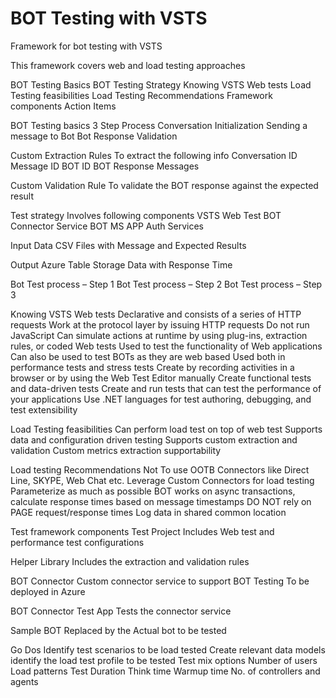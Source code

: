 # BOT Testing with VSTS
Framework for bot testing with VSTS

This framework covers web and load testing approaches

BOT Testing Basics
BOT Testing Strategy
Knowing VSTS Web tests
Load Testing feasibilities
Load Testing Recommendations
Framework components
Action Items

BOT Testing basics
3 Step Process
Conversation Initialization
Sending a message to Bot
Bot Response Validation

Custom Extraction Rules
To extract the following info
Conversation ID
Message ID
BOT ID
BOT Response Messages

Custom Validation Rule
To validate the BOT response against the expected result

Test strategy
Involves following components
VSTS Web Test
BOT Connector Service
BOT
MS APP Auth Services

Input Data
CSV Files with Message and Expected Results

Output
Azure Table Storage Data with Response Time

Bot Test process – Step 1
Bot Test process – Step 2
Bot Test process – Step 3

Knowing VSTS Web tests
Declarative and consists of a series of HTTP requests
Work at the protocol layer by issuing HTTP requests
Do not run JavaScript
Can simulate actions at runtime by using plug-ins, extraction rules, or coded Web tests
Used to test the functionality of Web applications
Can also be used to test BOTs as they are web based
Used both in performance tests and stress tests
Create by recording activities in a browser or by using the Web Test Editor manually
Create functional tests and data-driven tests
Create and run tests that can test the performance of your applications
Use .NET languages for test authoring, debugging, and test extensibility

Load Testing feasibilities
Can perform load test on top of web test
Supports data and configuration driven testing
Supports custom extraction and validation
Custom metrics extraction supportability

Load testing Recommendations
Not To use OOTB Connectors like Direct Line, SKYPE, Web Chat etc.
Leverage Custom Connectors for load testing
Parameterize as much as possible
BOT works on async transactions, calculate response times based on message timestamps
DO NOT rely on PAGE request/response times
Log data in shared common location

Test framework components
Test Project
Includes Web test and performance test configurations

Helper Library
Includes the extraction and validation rules

BOT Connector
Custom connector service to support BOT Testing
To be deployed in Azure

BOT Connector Test App
Tests the connector service

Sample BOT
Replaced by the Actual bot to be tested

Go Dos
Identify test scenarios to be load tested
Create relevant data models
identify the load test profile to be tested
Test mix options
Number of users
Load patterns
Test Duration
Think time
Warmup time
No. of controllers and agents
